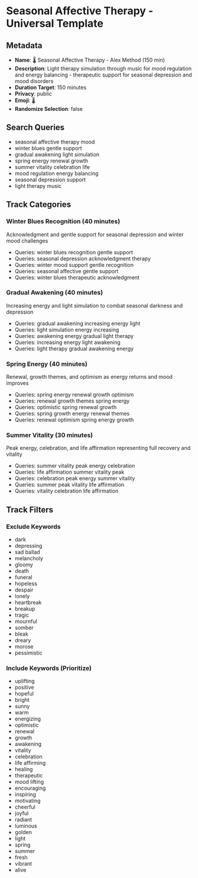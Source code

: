 # Seasonal Affective Therapy - Universal Template

## Metadata

- **Name**: 🌡️ Seasonal Affective Therapy - Alex Method (150 min)
- **Description**: Light therapy simulation through music for mood regulation and energy balancing - therapeutic support for seasonal depression and mood disorders
- **Duration Target**: 150 minutes
- **Privacy**: public
- **Emoji**: 🌡️
- **Randomize Selection**: false

## Search Queries
- seasonal affective therapy mood
- winter blues gentle support
- gradual awakening light simulation
- spring energy renewal growth
- summer vitality celebration life
- mood regulation energy balancing
- seasonal depression support
- light therapy music

## Track Categories

### Winter Blues Recognition (40 minutes)
Acknowledgment and gentle support for seasonal depression and winter mood challenges
- Queries: winter blues recognition gentle support
- Queries: seasonal depression acknowledgment therapy
- Queries: winter mood support gentle recognition
- Queries: seasonal affective gentle support
- Queries: winter blues therapeutic acknowledgment

### Gradual Awakening (40 minutes)
Increasing energy and light simulation to combat seasonal darkness and depression
- Queries: gradual awakening increasing energy light
- Queries: light simulation energy increasing
- Queries: awakening energy gradual light therapy
- Queries: increasing energy light awakening
- Queries: light therapy gradual awakening energy

### Spring Energy (40 minutes)
Renewal, growth themes, and optimism as energy returns and mood improves
- Queries: spring energy renewal growth optimism
- Queries: renewal growth themes spring energy
- Queries: optimistic spring renewal growth
- Queries: spring growth energy renewal themes
- Queries: renewal optimism spring energy growth

### Summer Vitality (30 minutes)
Peak energy, celebration, and life affirmation representing full recovery and vitality
- Queries: summer vitality peak energy celebration
- Queries: life affirmation summer vitality peak
- Queries: celebration peak energy summer vitality
- Queries: summer peak vitality life affirmation
- Queries: vitality celebration life affirmation

## Track Filters

### Exclude Keywords
- dark
- depressing
- sad ballad
- melancholy
- gloomy
- death
- funeral
- hopeless
- despair
- lonely
- heartbreak
- breakup
- tragic
- mournful
- somber
- bleak
- dreary
- morose
- pessimistic

### Include Keywords (Prioritize)
- uplifting
- positive
- hopeful
- bright
- sunny
- warm
- energizing
- optimistic
- renewal
- growth
- awakening
- vitality
- celebration
- life affirming
- healing
- therapeutic
- mood lifting
- encouraging
- inspiring
- motivating
- cheerful
- joyful
- radiant
- luminous
- golden
- light
- spring
- summer
- fresh
- vibrant
- alive
